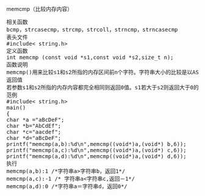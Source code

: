 memcmp（比较内存内容）
<pre>相关函数
bcmp，strcasecmp，strcmp，strcoll，strncmp，strncasecmp
表头文件
#include< string.h>
定义函数
int memcmp (const void *s1,const void *s2,size_t n);
函数说明
memcmp()用来比较s1和s2所指的内存区间前n个字符。字符串大小的比较是以ASCII码表上的顺序来决定，次顺序亦为字符的值。memcmp()首先将s1第一个字符值减去s2第一个字符的值，若差为0则再继续比较下个字符，若差值不为0则将差值返回。例如，字符串"Ac"和"ba"比较则会返回字符'A'(65)和'b'(98)的差值(－33)。
返回值
若参数s1和s2所指的内存内容都完全相同则返回0值。s1若大于s2则返回大于0的值。s1若小于s2则返回小于0的值。
范例
#include< string.h>
main()
{
char *a ="aBcDeF";
char *b="AbCdEf";
char *c="aacdef";
char *d="aBcDeF";
printf("memcmp(a,b):%d\n",memcmp((void*)a,(void*) b,6));
printf("memcmp(a,c):%d\n",memcmp((void*)a,(void*) c,6));
printf("memcmp(a,d):%d\n",memcmp((void*)a,(void*) d,6));
执行
memcmp(a,b):1 /*字符串a>字符串b，返回1*/
memcmp(a,c):-1 /* 字符串a<字符串c,返回－1*/
memcmp(a,d):0 /*字符串a＝字符串d，返回0*/</pre>
